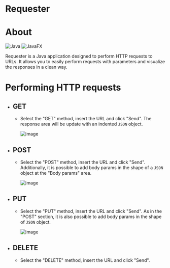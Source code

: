 # Requester

# About
![Java](https://img.shields.io/badge/java-%23ED8B00.svg?style=for-the-badge&logo=openjdk&logoColor=white) ![JavaFX](https://img.shields.io/badge/javafx-%23FF0000.svg?style=for-the-badge&logo=javafx&logoColor=whit)

Requester is a Java application designed to perform HTTP requests to URLs. It allows you to easily perform requests with parameters and visualize the responses in a clean way.

# Performing HTTP requests
  - ## GET
    - Select the "GET" method, insert the URL and click "Send". The response area will be update with an indented ```JSON``` object.
      
      ![image](https://github.com/docafavarato/requester/assets/98183878/d5750f90-ff25-41cb-8591-24e1e1a120b5)

  - ## POST
    - Select the "POST" method, insert the URL and click "Send". Additionally, it is possible to add body params in the shape of a ```JSON``` object at the "Body params" area.

      ![image](https://github.com/docafavarato/requester/assets/98183878/d03f498a-4a2e-4a28-b4ad-e73032bd374e)

  - ## PUT
    - Select the "PUT" method, insert the URL and click "Send". As in the "POST" section, it is also possible to add body params in the shape of ```JSON``` object.

      ![image](https://github.com/docafavarato/requester/assets/98183878/f73835f7-414d-415f-9dc9-cba980e7a987)

  - ## DELETE
    - Select the "DELETE" method, insert the URL and click "Send".
